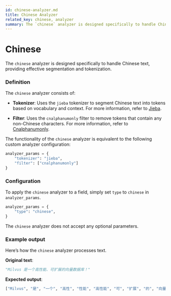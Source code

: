 ```yaml
---
id: chinese-analyzer.md
title: Chinese Analyzer
related_key: chinese, analyzer
summary: The `chinese` analyzer is designed specifically to handle Chinese text, providing effective segmentation and tokenization.​
---
```


# Chinese​

The `chinese` analyzer is designed specifically to handle Chinese text, providing effective segmentation and tokenization.​

### Definition​

The `chinese` analyzer consists of:​

- **Tokenizer**: Uses the `jieba` tokenizer to segment Chinese text into tokens based on vocabulary and context. For more information, refer to [​Jieba](jieba-tokenizer.md).​

- **Filter**: Uses the `cnalphanumonly` filter to remove tokens that contain any non-Chinese characters. For more information, refer to [​Cnalphanumonly](cnalphanumonly-filter.md).​

The functionality of the `chinese` analyzer is equivalent to the following custom analyzer configuration:​

```python
analyzer_params = {​
    "tokenizer": "jieba",​
    "filter": ["cnalphanumonly"]​
}​
```

### Configuration​

To apply the `chinese` analyzer to a field, simply set `type` to `chinese` in `analyzer_params`.​

```python
analyzer_params = {​
    "type": "chinese",​
}​
```

<div class="alert note">

The `chinese` analyzer does not accept any optional parameters.​

</div>

### Example output​

Here’s how the `chinese` analyzer processes text.​

**Original text**:​

```python
"Milvus 是一个高性能、可扩展的向量数据库！"​
```

**Expected output**:​

```python
["Milvus", "是", "一个", "高性", "性能", "高性能", "可", "扩展", "的", "向量", "数据", "据库", "数据库"]​
```
